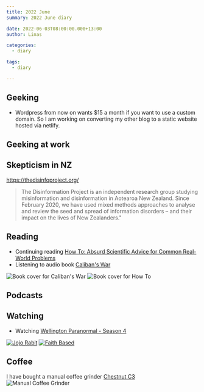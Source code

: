 ```yaml
---
title: 2022 June
summary: 2022 June diary

date: 2022-06-03T08:00:00.000+13:00
author: Linas

categories:
  - diary

tags:
  - diary

---
```


## Geeking

* Wordpress from now on wants $15 a month if you want to use a custom domain. So I am working on converting my other blog to a static website hosted via netlify. 

## Geeking at work

## Skepticism in NZ

<https://thedisinfoproject.org/>
> The Disinformation Project is an independent research group studying misinformation and disinformation 
> in Aotearoa New Zealand. 
> Since February 2020, we have used mixed methods approaches to analyse and 
> review the seed and spread of information disorders – and their impact on the 
> lives of New Zealanders."

## Reading

* Continuing reading [How To: Absurd Scientific Advice for Common Real-World Problems](https://www.goodreads.com/book/show/43852758-how-to)
* Listening to audio book [Caliban's War](https://en.wikipedia.org/wiki/Caliban%27s_War)

![Book cover for Caliban's War](/2022/2022-05-calibans-war.jpg) ![Book cover for How To](/2022/2022-05-howto.jpg)

## Podcasts


## Watching

- Watching [Wellington Paranormal - Season 4](https://www.imdb.com/title/tt6109562/episodes?season=4)

[![Jojo Rabit](/2022/2022-06-jojo-rabit.jpg)](https://www.imdb.com/title/tt2584384/) [![Faith Based](/2022/2022-06-faithbased.jpg)](https://www.imdb.com/title/tt10260692/)


## Coffee

I have bought a manual coffee grinder [Chestnut C3](https://a.aliexpress.com/_mNj5P0q)
![Manual Coffee Grinder](/2022/2022-06-grinder.jpg)
